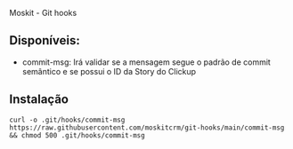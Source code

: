 Moskit - Git hooks

## Disponíveis:
* commit-msg: Irá validar se a mensagem segue o padrão de commit semântico e se possui o ID da Story do Clickup

## Instalação

```shell
curl -o .git/hooks/commit-msg https://raw.githubusercontent.com/moskitcrm/git-hooks/main/commit-msg && chmod 500 .git/hooks/commit-msg
```
